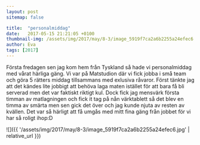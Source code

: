 ```yaml
---
layout: post
sitemap: false

title:  "personalmiddag"
date:   2017-05-15 21:21:05 +0100
thumbnail-img: /assets/img/2017/may/8-3/image_5919f7ca2a6b2255a24efec6.jpg
author: Eva
tags: [2017]
---
```


Första fredagen sen jag kom hem från Tyskland så hade vi personalmiddag med vårat härliga gäng. Vi var på Matstudion där vi fick jobba i små team och göra 5 rätters middag tillsammans med exlusiva råvaror. Först tänkte jag att det kändes lite jobbigt att behöva laga maten istället för att bara få bli serverad men det var faktiskt riktigt kul. Dock fick jag mensvärk första timman av matlagningen och fick it tag på nån värktablett så det blev en timma av smärta men sen gick det över och jag kunde njuta av resten av kvällen. Det var så härligt att få umgås med mitt fina gäng från jobbet för vi har så roligt ihop:D

![]({{ '/assets/img/2017/may/8-3/image_5919f7ca2a6b2255a24efec6.jpg'  | relative_url }})

